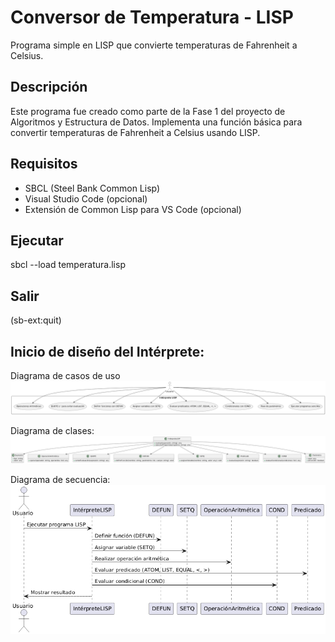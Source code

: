 # Conversor de Temperatura - LISP
Programa simple en LISP que convierte temperaturas de Fahrenheit a Celsius.

## Descripción
Este programa fue creado como parte de la Fase 1 del proyecto de Algoritmos y Estructura de Datos. Implementa una función básica para convertir temperaturas de Fahrenheit a Celsius usando LISP.

## Requisitos
- SBCL (Steel Bank Common Lisp)
- Visual Studio Code (opcional)
- Extensión de Common Lisp para VS Code (opcional)

## Ejecutar
sbcl --load temperatura.lisp

## Salir
(sb-ext:quit)

## Inicio de diseño del Intérprete:
Diagrama de casos de uso 
![Diagrama de casos de uso](https://github.com/fatupopzz/ConversionTemperatura/blob/3d2036ab4962f7b908570b602a22ba2466fa1354/D1.png)

Diagrama de clases:
![Diagrama de casos de uso](https://github.com/fatupopzz/ConversionTemperatura/blob/01a83ff1d5f993a02ad25594135890bafd6d3b46/D2.png)

Diagrama de secuencia:
![Diagrama de casos de uso](https://github.com/fatupopzz/ConversionTemperatura/blob/01a83ff1d5f993a02ad25594135890bafd6d3b46/D3.png)
